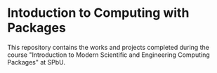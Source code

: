 # Intoduction to Computing with Packages
This repository contains the works and projects completed during the course "Introduction to Modern Scientific and Engineering Computing Packages" at SPbU.
